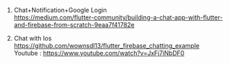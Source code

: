 1. Chat+Notification+Google Login <br>
https://medium.com/flutter-community/building-a-chat-app-with-flutter-and-firebase-from-scratch-9eaa7f41782e

2. Chat with Ios<br>
https://github.com/wownsdl13/flutter_firebase_chatting_example <br>
Youtube : https://www.youtube.com/watch?v=JxFj7iNbDF0
